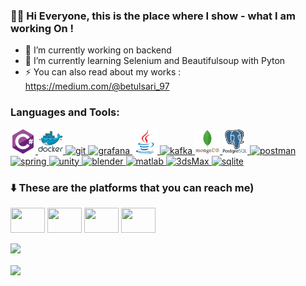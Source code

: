 ### 👋👋 Hi Everyone, this is the place where I show - what I am working On !




- 🔭 I’m currently working on backend
- 🌱 I’m currently learning Selenium and Beautifulsoup with Pyton
- ⚡ You can also read about my works :  https://medium.com/@betulsari_97

<h3 align="left">Languages and Tools:</h3>
<p align="left"> <a href="https://www.w3schools.com/cs/" target="_blank" rel="noreferrer"> <img src="https://raw.githubusercontent.com/devicons/devicon/master/icons/csharp/csharp-original.svg" alt="csharp" width="40" height="40"/> </a> <a href="https://www.docker.com/" target="_blank" rel="noreferrer"> <img src="https://raw.githubusercontent.com/devicons/devicon/master/icons/docker/docker-original-wordmark.svg" alt="docker" width="40" height="40"/> </a> <a href="https://git-scm.com/" target="_blank" rel="noreferrer"> <img src="https://www.vectorlogo.zone/logos/git-scm/git-scm-icon.svg" alt="git" width="40" height="40"/> </a> <a href="https://grafana.com" target="_blank" rel="noreferrer"> <img src="https://www.vectorlogo.zone/logos/grafana/grafana-icon.svg" alt="grafana" width="40" height="40"/> </a> <a href="https://www.java.com" target="_blank" rel="noreferrer"> <img src="https://raw.githubusercontent.com/devicons/devicon/master/icons/java/java-original.svg" alt="java" width="40" height="40"/> </a> <a href="https://kafka.apache.org/" target="_blank" rel="noreferrer"> <img src="https://www.vectorlogo.zone/logos/apache_kafka/apache_kafka-icon.svg" alt="kafka" width="40" height="40"/> </a> <a href="https://www.mongodb.com/" target="_blank" rel="noreferrer"> <img src="https://raw.githubusercontent.com/devicons/devicon/master/icons/mongodb/mongodb-original-wordmark.svg" alt="mongodb" width="40" height="40"/> </a> <a href="https://www.postgresql.org" target="_blank" rel="noreferrer"> <img src="https://raw.githubusercontent.com/devicons/devicon/master/icons/postgresql/postgresql-original-wordmark.svg" alt="postgresql" width="40" height="40"/> </a> <a href="https://postman.com" target="_blank" rel="noreferrer"> <img src="https://www.vectorlogo.zone/logos/getpostman/getpostman-icon.svg" alt="postman" width="40" height="40"/> </a> <a href="https://spring.io/" target="_blank" rel="noreferrer"> <img src="https://www.vectorlogo.zone/logos/springio/springio-icon.svg" alt="spring" width="40" height="40"/> </a> <a href="https://unity.com/" target="_blank" rel="noreferrer"> <img src="https://1000logos.net/wp-content/uploads/2020/08/Unity-Logo.jpg" alt="unity" width="40" height="40"/> </a> <a href="https://www.blender.org/" target="_blank" rel="noreferrer"> <img src="https://upload.wikimedia.org/wikipedia/commons/thumb/0/0c/Blender_logo_no_text.svg/2503px-Blender_logo_no_text.svg.png" alt="blender" width="40" height="40"/> </a> <a href="https://developer.vuforia.com/" target="_blank" rel="noreferrer"> <img src="https://synergiz.com/wp-content/uploads/ptc-vuforia-logo.png" alt="matlab" width="50" height="50"/> </a> <a href="https://www.autodesk.com.tr/products/3ds-max/overview?term=1-YEAR&tab=subscription" target="_blank" rel="noreferrer"> <img src="https://upload.wikimedia.org/wikipedia/tr/f/ff/3dsMax2017.png" alt="3dsMax" width="50" height="50"/> </a> <a href="https://www.sqlite.org/index.html" target="_blank" rel="noreferrer"> <img src="https://upload.wikimedia.org/wikipedia/commons/thumb/3/38/SQLite370.svg/2560px-SQLite370.svg.png" alt="sqlite" width="50" height="50"/> </a></p>


 <h3 align="left">⬇️ These are the platforms that you can reach me)</h3>

<a href="https://www.linkedin.com/in/betülsari" target="_blank"><img src="https://user-images.githubusercontent.com/61664693/116171176-f19f5b00-a710-11eb-84e9-b16771b30e2d.png" width="55x" width="40" height="40"></img></a>
<a href="https://www.instagram.com/betulsari06/" target="_blank"><img src="https://user-images.githubusercontent.com/61664693/116333770-b702f480-a7dc-11eb-8654-0378659e4719.png" width="55px" width="40" height="40"></img></a>
<a href="https://medium.com/@betulsari_97" target="_blank"><img src="https://encrypted-tbn0.gstatic.com/images?q=tbn:ANd9GcQcBv5TDSvKQ3cNaabIo74RoHjszQOQraWkCltivNIzelpt8mnVH6TvHB74jM9kmFfHweI&usqp=CAU" width="55px" width="40" height="40"></img></a>
<a href="mailto:betulsari_97@hotmail.com" target="_blank"><img src="https://user-images.githubusercontent.com/61664693/116171180-f237f180-a710-11eb-9aea-560e6d4490b7.png" width="55px" width="40" height="40"></img></a>


  
<p align="center">
  <p>
    <a href="https://github.com/Bet06sari" target="_blank">
    <img src="https://github-readme-stats.vercel.app/api?username=Bet06sari&count_private=true&show_icons=true&theme=dracula">
     </a>
  </p>
  <p>
  <a href="https://github.com/Bet06sari" target="_blank">
  <img align="center" src="https://github-readme-streak-stats.herokuapp.com?user=Bet06sari&theme=dracula&date_format=j%20M%5B%20Y%5D" />
  </a>
  </p>

